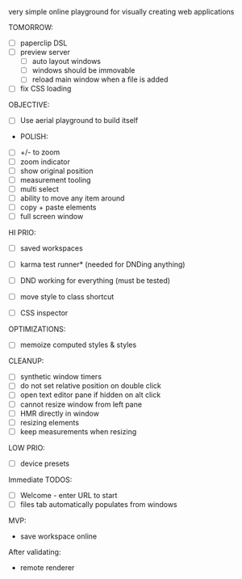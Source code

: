 very simple online playground for visually creating web applications

TOMORROW:

- [ ] paperclip DSL
- [ ] preview server
  - [ ] auto layout windows
  - [ ] windows should be immovable
  - [ ] reload main window when a file is added
- [ ] fix CSS loading

OBJECTIVE:

- [ ] Use aerial playground to build itself

- POLISH:

- [ ] +/- to zoom
- [ ] zoom indicator
- [ ] show original position
- [ ] measurement tooling
- [ ] multi select
- [ ] ability to move any item around
- [ ] copy + paste elements
- [ ] full screen window

HI PRIO:

- [ ] saved workspaces
- [ ] karma test runner* (needed for DNDing anything)

- [ ] DND working for everything (must be tested)
- [ ] move style to class shortcut
- [ ] CSS inspector


OPTIMIZATIONS:

- [ ] memoize computed styles & styles

CLEANUP:

- [ ] synthetic window timers
- [ ] do not set relative position on double click
- [ ] open text editor pane if hidden on alt click
- [ ] cannot resize window from left pane 
- [ ] HMR directly in window
- [ ] resizing elements
- [ ] keep measurements when resizing

LOW PRIO:

- [ ] device presets

Immediate TODOS:

- [ ] Welcome - enter URL to start
- [ ] files tab automatically populates from windows

MVP:

- save workspace online

After validating:

- remote renderer
